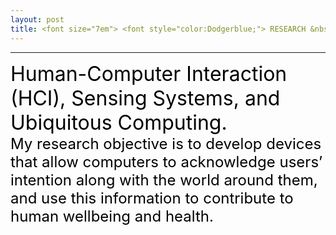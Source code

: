 ```yaml
---
layout: post
title: <font size="7em"> <font style="color:Dodgerblue;"> RESEARCH &nbsp;INTEREST </font></font>
---
```

---
<font size="5em" style="color:black;"><font size="6em" style="color:black;">Human-Computer Interaction (HCI), Sensing Systems, and Ubiquitous Computing.<br></font>
My research objective is to develop devices that allow computers to acknowledge users’ intention along with the world around them, and use this information to contribute to human wellbeing and health.  </font>
<!--
Current smart devices and health monitoring devices have a limited understanding of the users (e.g., what the user is doing, how they feel) and have limited interaction (e.g., touch, typing). If they can recognize user's daily activity and emotion, these collected data over time will become a personal health record, which can be used to prevent or monitor diseases. Also, this understanding of the user will enable various interactions (\emph{e.g.}, mood therapy, medication intake notification, overall home care). Therefore, I am aspired to enhance input on computing devices by developing and implementing smart sensing systems for them, to augment human health and wellbeing.

To do this, I will 1) explore methods to deploy bio-signals as input to smart devices through implementing novel sensing techniques (\emph{e.g.} radio frequency (RF) signal, laser) and leveraging machine learning. Then, analyze this information to use them for user recognition (\textit{e.g.}, activity, emotion) and interaction. My former research utilizing wearable electromechanical sensors and bio-signal sensors to solicit information on and around the body would serve as a starting point. I believe this approach has the potential to benefit people ubiquitously since bio-signals from humans mostly have a similar form regardless of skin color or the language they speak. Also, in detecting user status -particularly emotional state- they tell the direct and "true" state of the user unlike other methods (\emph{e.g.}, visual-based facial expression data, voice) can be faked. Furthermore, I would like to 2) unlock methods to push the limit of single sensors and deploy ultra-sparse sensors. This will enable devices to become truly ubiquitous without the ubiquity of sensors, which can be applied to various uses such as recognizing people's everyday activity in a broad range, and community health sensing.
-->

